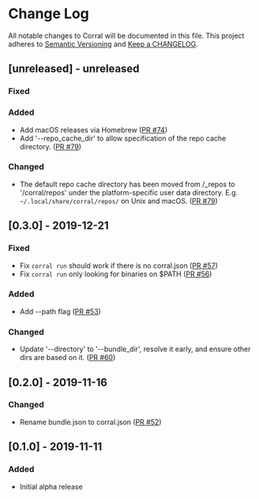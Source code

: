 # Change Log

All notable changes to Corral will be documented in this file. This project adheres to [Semantic Versioning](http://semver.org/) and [Keep a CHANGELOG](http://keepachangelog.com/).

## [unreleased] - unreleased

### Fixed


### Added

- Add macOS releases via Homebrew ([PR #74](https://github.com/ponylang/corral/pull/74))
- Add '--repo_cache_dir' to allow specification of the repo cache directory. ([PR #79](https://github.com/ponylang/corral/pull/79))

### Changed

- The default repo cache directory has been moved from <bundle-dir>/_repos to '/corral/repos' under the platform-specific user data directory. E.g. `~/.local/share/corral/repos/` on Unix and macOS. ([PR #79](https://github.com/ponylang/corral/pull/79))

## [0.3.0] - 2019-12-21

### Fixed

- Fix `corral run` should work if there is no corral.json ([PR #57](https://github.com/ponylang/corral/pull/57))
- Fix `corral run` only looking for binaries on $PATH ([PR #56](https://github.com/ponylang/corral/pull/56))

### Added

- Add --path flag ([PR #53](https://github.com/ponylang/corral/pull/53))

### Changed

- Update '--directory' to '--bundle_dir', resolve it early, and ensure other dirs are based on it. ([PR #60](https://github.com/ponylang/corral/pull/60))

## [0.2.0] - 2019-11-16

### Changed

- Rename bundle.json to corral.json ([PR #52](https://github.com/ponylang/corral/pull/52))

## [0.1.0] - 2019-11-11

### Added

- Initial alpha release
